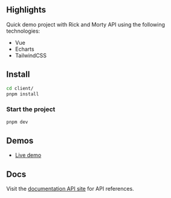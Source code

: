 ## Highlights
Quick demo project with Rick and Morty API using the following technologies:
  - Vue
  - Echarts
  - TailwindCSS

## Install

```bash
cd client/
pnpm install
```

### Start the project

```bash
pnpm dev
```

## Demos

- [Live demo](https://rickandmorty-2il.pages.dev/)

## Docs

Visit the [documentation API site](https://rickandmortyapi.com/) for API references.
